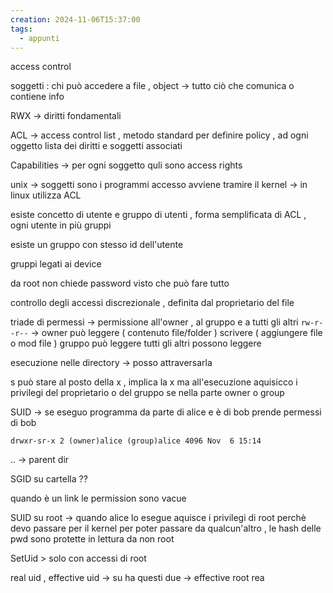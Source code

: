 ```yaml
---
creation: 2024-11-06T15:37:00
tags:
  - appunti
---
```

access control

soggetti : chi può accedere a file , object -> tutto ciò che comunica o contiene info 

RWX -> diritti fondamentali 

ACL -> access control list , metodo standard per definire policy , ad ogni oggetto lista dei diritti e soggetti associati 

Capabilities -> per ogni soggetto quli sono access rights

unix -> soggetti sono i programmi 
accesso avviene tramire il kernel -> in linux utilizza ACL 

esiste concetto di utente e gruppo di utenti , forma semplificata di ACL , ogni utente in più gruppi

esiste un gruppo con stesso id dell'utente 

gruppi legati ai device 

da root non chiede password visto che può fare tutto

controllo degli accessi discrezionale , definita dal proprietario del file 

triade di permessi  -> permissione all'owner , al gruppo e a tutti gli altri 
`rw-r--r--` -> 
owner può leggere ( contenuto file/folder ) scrivere ( aggiungere file o mod file ) 
gruppo può leggere
tutti gli altri possono leggere

esecuzione nelle directory -> posso attraversarla 

s può stare al posto della x , implica la x ma all'esecuzione aquisicco i privilegi del proprietario o del gruppo se nella parte owner o group

SUID -> se eseguo programma da parte di alice e è di bob prende permessi di bob

`drwxr-sr-x 2 (owner)alice (group)alice 4096 Nov  6 15:14 ` 

.. -> parent dir

SGID su cartella ?? 

quando è un link le permission sono vacue

SUID su root -> quando alice lo esegue aquisce i privilegi di root perchè devo passare per il kernel per poter passare da qualcun'altro , le hash delle pwd sono protette in lettura da non root

SetUid > solo con accessi di root

real uid , effective uid -> su ha questi due -> effective root rea